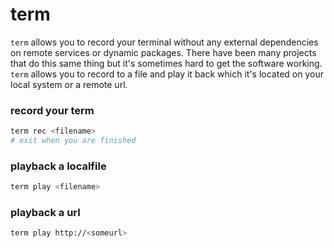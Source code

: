 # term

`term` allows you to record your terminal without any external dependencies
on remote services or dynamic packages.  There have been many projects that
do this same thing but it's sometimes hard to get the software working.
`term` allows you to record to a file and play it back which it's located on
your local system or a remote url.


### record your term

```bash
term rec <filename>
# exit when you are finished 
```

### playback a localfile

```bash
term play <filename>
```

### playback a url

```bash
term play http://<someurl>
```
